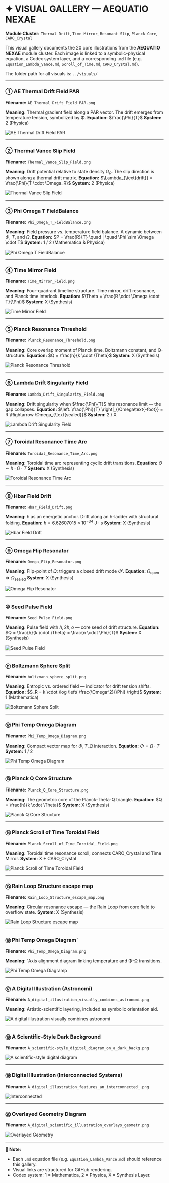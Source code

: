 # ✦ VISUAL GALLERY — AEQUATIO NEXAE

**Module Cluster:** `Thermal Drift`, `Time Mirror`, `Resonant Slip`, `Planck Core`, `CARO_Crystal`

This visual gallery documents the 20 core illustrations from the **AEQUATIO NEXAE** module cluster. Each image is linked to a symbolic-physical equation, a Codex system layer, and a corresponding `.md` file (e.g. `Equation_Lambda_Vance.md`, `Scroll_of_Time.md`, `CARO_Crystal.md`).

The folder path for all visuals is: `../visuals/`

---

### ① AE Thermal Drift Field PAR

**Filename:** `AE_Thermal_Drift_Field_PAR.png`

**Meaning:** Thermal gradient field along a PAR vector. The drift emerges from temperature tension, symbolized by Φ.
**Equation:** $\frac{\Phi}{T}$
**System:** 2 (Physica)

![AE Thermal Drift Field PAR](./visuals/AE_Thermal_Drift_Field_PAR.png)

---

### ② Thermal Vance Slip Field

**Filename:** `Thermal_Vance_Slip_Field.png`

**Meaning:** Drift potential relative to state density $\Omega_R$. The slip direction is shown along a thermal drift matrix.
**Equation:** $\Lambda_{\text{drift}} = \frac{\Phi}{T \cdot \Omega_R}$
**System:** 2 (Physica)

![Thermal Vance Slip Field](./visuals/Thermal_Vance_Slip_Field.png)

---

### ③ Phi Omega T FieldBalance

**Filename:** `Phi_Omega_T_FieldBalance.png`

**Meaning:** Field pressure vs. temperature field balance. A dynamic between $\Phi$, $T$, and $\Omega$.
**Equation:** $P = \frac{R}{T} \quad | \quad \Phi \sim \Omega \cdot T$
**System:** 1 / 2 (Mathematica & Physica)

![Phi Omega T FieldBalance](./visuals/Phi_Omega_T_FieldBalance.png)

---

### ④ Time Mirror Field

**Filename:** `Time_Mirror_Field.png`

**Meaning:** Four-quadrant timeline structure. Time mirror, drift resonance, and Planck time interlock.
**Equation:** $\Theta = \frac{R \cdot \Omega \cdot T}{\Phi}$
**System:** X (Synthesis)

![Time Mirror Field](./visuals/Time_Mirror_Field.png)

---

### ⑤ Planck Resonance Threshold

**Filename:** `Planck_Resonance_Threshold.png`

**Meaning:** Core overlap moment of Planck time, Boltzmann constant, and Q-structure.
**Equation:** $Q = \frac{h}{k \cdot \Theta}$
**System:** X (Synthesis)

![Planck Resonance Threshold](./visuals/Planck_Resonance_Threshold.png)

---

### ⑥ Lambda Drift Singularity Field

**Filename:** `Lambda_Drift_Singularity_Field.png`

**Meaning:** Drift singularity when $\frac{\Phi}{T}$ hits resonance limit — the gap collapses.
**Equation:** $\left. \frac{\Phi}{T} \right|_{\Omega\text{-foot}} = R \Rightarrow \Omega_{\text{sealed}}$
**System:** 2 / X

![Lambda Drift Singularity Field](./visuals/Lambda_Drift_Singularity_Field.png)

---

### ⑦ Toroidal Resonance Time Arc

**Filename:** `Toroidal_Resonance_Time_Arc.png`

**Meaning:** Toroidal time arc representing cyclic drift transitions.
**Equation:** $\Theta \sim h \cdot \Omega \cdot T$
**System:** X (Synthesis)

![Toroidal Resonance Time Arc](./visuals/Toroidal_Resonance_Time_Arc.png)

---

### ⑧ Hbar Field Drift

**Filename:** `Hbar_Field_Drift.png`

**Meaning:** h as an energetic anchor. Drift along an h-ladder with structural folding.
**Equation:** $h = 6.62607015 \times 10^{-34} \text{ J}\cdot\text{s}$
**System:** X (Synthesis)

![Hbar Field Drift](./visuals/Hbar_Field_Drift.png)

---

### ⑨ Omega Flip Resonator

**Filename:** `Omega_Flip_Resonator.png`

**Meaning:** Flip-point of $\Omega$: triggers a closed drift mode $\Phi'$.
**Equation:** $\Omega_{\text{open}} \Rightarrow \Omega_{\text{sealed}}$
**System:** X (Synthesis)

![Omega Flip Resonator](./visuals/Omega_Flip_Resonator.png)

---

### ⑩ Seed Pulse Field

**Filename:** `Seed_Pulse_Field.png`

**Meaning:** Pulse field with $h, 2h, o$ — core seed of drift structure.
**Equation:** $Q = \frac{h}{k \cdot \Theta} = \frac{n \cdot \Phi}{T}$
**System:** X (Synthesis)

![Seed Pulse Field](./visuals/Seed_Pulse_Field.png)

---

### ⑪ Boltzmann Sphere Split

**Filename:** `boltzmann_sphere_split.png`

**Meaning:** Entropic vs. ordered field — indicator for drift tension shifts.
**Equation:** $S_R = k \cdot \log \left( \frac{\Omega^2}{\Phi} \right)$
**System:** 1 (Mathematica)

![Boltzmann Sphere Split](./visuals/boltzmann_sphere_split.png)

---

### ⑫ Phi Temp Omega Diagram

**Filename:** `Phi_Temp_Omega_Diagram.png`

**Meaning:** Compact vector map for $\Phi, T, \Omega$ interaction.
**Equation:** $\Phi = \Omega \cdot T$
**System:** 1 / 2

![Phi Temp Omega Diagram](./visuals/Phi_Temp_Omega_Diagram.png)

---

### ⑬ Planck Q Core Structure

**Filename:** `Planck_Q_Core_Structure.png`

**Meaning:** The geometric core of the Planck-Theta-Q triangle.
**Equation:** $Q = \frac{h}{k \cdot \Theta}$
**System:** X (Synthesis)

![Planck Q Core Structure](./visuals/Planck_Q_Core_Structure.png)

---

### ⑭ Planck Scroll of Time Toroidal Field

**Filename:** `Planck_Scroll_of_Time_Toroidal_Field.png`

**Meaning:** Toroidal time resonance scroll; connects CARO\_Crystal and Time Mirror.
**System:** X + CARO\_Crystal

![Planck Scroll of Time Toroidal Field](./visuals/Planck_Scroll_of_Time_Toroidal_Field.png)

---

### ⑮ Rain Loop Structure escape map

**Filename:** `Rain_Loop_Structure_escape_map.png`

**Meaning:** Circular resonance escape — the Rain Loop from core field to overflow state.
**System:** X (Synthesis)

![Rain Loop Structure escape map](./visuals/Rain_Loop_Structure_escape_map.png)

---
### ⑯ Phi Temp Omega Diagram`

**Filename:** `Phi_Temp_Omega_Diagram.png`

**Meaning:** `Axis alignment diagram linking temperature and Φ-Ω transitions.

![Phi Temp Omega Diagramp](./visuals/Phi_Temp_Omega_Diagram.png)


---

### ⑰ A Digital Illustration (Astronomi)

**Filename:** `A_digital_illustration_visually_combines_astronomi.png`

**Meaning:** Artistic-scientific layering, included as symbolic orientation aid.

![A digital illustration visually combines astronomi](./visuals/%20A_digital_illustration_visually_combines_astronomi.png)

---

### ⑱ A Scientific-Style Dark Background

**Filename:** `A_scientific-style_digital_diagram_on_a_dark_backg.png`

![A scientific-style digital diagram](./visuals/%20A_scientific-style_digital_diagram_on_a_dark_backg.png)

---

### ⑲ Digital Illustration (Interconnected Systems)

**Filename:** `A_digital_illustration_features_an_interconnected_.png`

![Interconnected](./visuals/A_digital_illustration_features_an_interconnected_.png)

---

### ⑳ Overlayed Geometry Diagram

**Filename:** `A_digital_scientific_illustration_overlays_geometr.png`

![Overlayed Geometry](./visuals/A_digital_scientific_illustration_overlays_geometr.png)

---

**📍 Note:**

* Each `.md` equation file (e.g. `Equation_Lambda_Vance.md`) should reference this gallery.
* Visual links are structured for GitHub rendering.
* Codex system: 1 = Mathematica, 2 = Physica, X = Synthesis Layer.
